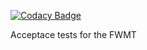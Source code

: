 [![Codacy Badge](https://api.codacy.com/project/badge/Grade/291282703a484065ab603723e2ed9aaa)](https://www.codacy.com/app/ONSDigital_FWMT/fwmt-census-acceptance-tests?utm_source=github.com&amp;utm_medium=referral&amp;utm_content=ONSdigital/fwmt-census-acceptance-tests&amp;utm_campaign=Badge_Grade)

Acceptace tests for the FWMT
